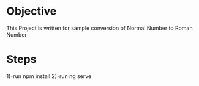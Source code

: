# Objective
This Project is written for sample conversion of Normal Number to Roman Number

# Steps
1)-run npm install
2)-run ng serve


